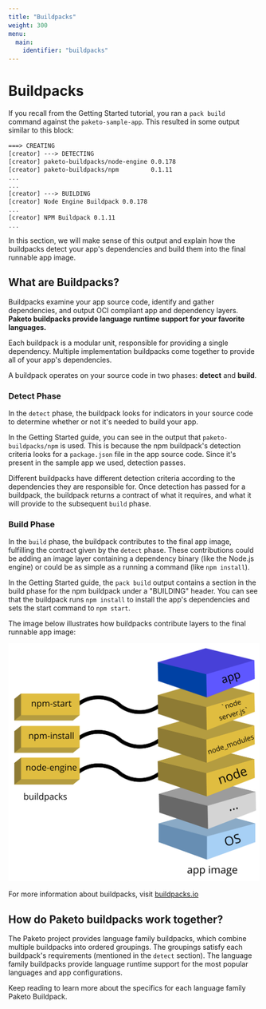 ```yaml
---
title: "Buildpacks"
weight: 300
menu:
  main:
    identifier: "buildpacks"
---
```


# Buildpacks
If you recall from the Getting Started tutorial, you ran a `pack build` command against the `paketo-sample-app`. This resulted in some output similar to this block:

```
===> CREATING
[creator] ---> DETECTING
[creator] paketo-buildpacks/node-engine 0.0.178
[creator] paketo-buildpacks/npm         0.1.11
...
...
[creator] ---> BUILDING
[creator] Node Engine Buildpack 0.0.178
...
[creator] NPM Buildpack 0.1.11
...
```

In this section, we will make sense of this output and explain how the buildpacks detect your app's dependencies and build them into the final runnable app image.

## What are Buildpacks?
Buildpacks examine your app source code, identify and gather dependencies, and output OCI compliant app and dependency layers. **Paketo buildpacks provide language runtime support for your favorite languages.**

Each buildpack is a modular unit, responsible for providing a single dependency. Multiple implementation buildpacks come together to provide all of your app's dependencies.

A buildpack operates on your source code in two phases: **detect** and **build**.

### Detect Phase
In the `detect` phase, the buildpack looks for indicators in your source code to determine whether or not it's needed to build your app.

In the Getting Started guide, you can see in the output that `paketo-buildpacks/npm` is used. This is because the npm buildpack's detection criteria looks for a `package.json` file in the app source code. Since it's present in the sample app we used, detection passes.

Different buildpacks have different detection criteria according to the dependencies they are responsible for. Once detection has passed for a buildpack, the buildpack returns a contract of what it requires, and what it will provide to the subsequent `build` phase.

### Build Phase
In the `build` phase, the buildpack contributes to the final app image, fulfilling the contract given by the `detect` phase. These contributions could be adding an image layer containing a dependency binary (like the Node.js engine) or could be as simple as a running a command (like `npm install`).

In the Getting Started guide, the `pack build` output contains a section in the build phase for the npm buildpack under a "BUILDING" header. You can see that the buildpack runs `npm install` to install the app's dependencies and sets the start command to `npm start`.

The image below illustrates how buildpacks contribute layers to the final runnable app image:

![Final app image](/images/docs-buildpacks-app-image.png)

For more information about buildpacks, visit [buildpacks.io](https://buildpacks.io/docs/concepts/components/buildpack/)

## How do Paketo buildpacks work together?
The Paketo project provides language family buildpacks, which combine multiple buildpacks into ordered groupings. The groupings satisfy each buildpack's requirements (mentioned in the  `detect` section). The language family buildpacks provide language runtime support for the most popular languages and app configurations.

Keep reading to learn more about the specifics for each language family Paketo Buildpack.
